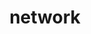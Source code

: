 ---
title: "network"
layout: category
permalink: /categories/network
author_profile: true
taxonomy: Network
sidebar:
    nav: "categories"
---